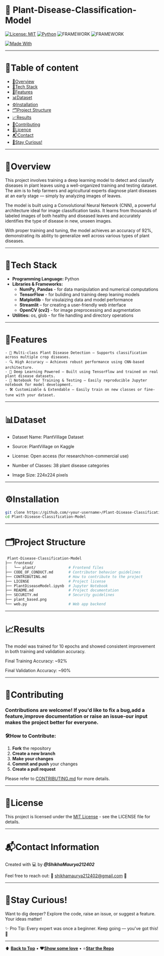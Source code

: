 <!-- # 🌿Plant-Disease-Classification-Model
[![License: MIT](https://img.shields.io/badge/License-MIT-yellow.svg)](./LICENSE) -->
# 🌿 Plant-Disease-Classification-Model

[![License: MIT](https://img.shields.io/badge/License-MIT-yellow.svg?style=for-the-badge)](./LICENSE)
[![Python](https://img.shields.io/badge/Python-3.10-blue.svg?style=for-the-badge)](https://www.python.org/)
![FRAMEWORK](https://img.shields.io/badge/FRAMEWORK-TENSORFLOW-orange?style=flat-square&logo=tensorflow&logoColor=white)
![FRAMEWORK](https://img.shields.io/badge/FRAMEWORK-STREAMLIT-ff4b4b?style=flat-square&logo=streamlit&logoColor=white)



[![Made With](https://img.shields.io/badge/Made%20with-💚%20Love-red?style=for-the-badge)](#)

---
# 📌Table of content
* [📖Overview](#📖overview)
* [🧰Tech Stack](#🧰tech-stack)
* [🌟Features](#🌟features)
* [📊Dataset](#📊dataset)
* [⚙️Installation](#⚙️installation)
* [🗂️Project Structure](#🗂️project-structure)
* [📈Results](#📈results)
* [🤝Contributing](#🤝contributing)
* [📝Licence](#📝licence)
* [📬Contact](#📬contact)
* [🧠Stay Curious!](#🧠stay-curious)

---
# 📖Overview
This project involves training a deep learning model to detect and classify diseases in plant leaves using a well-organized training and testing dataset. The aim is to help farmers and agricultural experts diagnose plant diseases at an early stage — simply by analyzing images of leaves.

The model is built using a Convolutional Neural Network (CNN), a powerful architecture ideal for image classification tasks. It learns from thousands of labeled images of both healthy and diseased leaves and accurately identifies the type of disease in new, unseen images.


With proper training and tuning, the model achieves an accuracy of 92%, demonstrating its ability to generalize well across various types of plant diseases.

---
# 🧰Tech Stack
- **Programming Language:** Python
- **Libraries & Frameworks:**
  - **NumPy,** **Pandas** - for data manipulation and numerical computations
  - **TensorFlow** - for buliding and training deep leaning models
  - **Matplotlib** - for visulaizing data and model performance
  - **Streamlit** – for creating a user-friendly web interface
  - **OpenCV** **(cv2)** - for image preprocessing and augmentation
- **Utilities:** os, glob - for file handling and directory operations
---
# 🌟Features
``` 
- 🌱 Multi-class Plant Disease Detection – Supports classification across multiple crop diseases.
- 🔍 High Accuracy – Achieves robust performance using CNN-based architecture.
- 🧠 Deep Learning Powered – Built using TensorFlow and trained on real plant disease datasets.
- 🧪 Notebook for Training & Testing – Easily reproducible Jupyter notebook for model development.
- 🛠️ Customizable & Extendable – Easily train on new classes or fine-tune with your dataset.

```
---

# 📊Dataset
- Dataset Name: PlantVillage Dataset

- Source: PlantVillage on Kaggle

- License: Open access (for research/non-commercial use)

- Number of Classes: 38 plant disease categories

- Image Size: 224x224 pixels 
---
# ⚙️Installation
``` bash
git clone https://github.com/<your-username>/Plant-Disease-Classification-Model.git
cd Plant-Disease-Classification-Model
```
---
# 🗂️Project Structure

```bash
 Plant-Disease-Classification-Model
├── frontend/
│   └── plant/               # Frontend files 
├── CODE_OF_CONDUCT.md       # Contributor behavior guidelines
├── CONTRIBUTING.md          # How to contribute to the project
├── LICENSE                  # Project license 
├── PlantDiseaseModel.ipynb  # Jupyter Notebook 
├── README.md                # Project documentation
├── SECURITY.md              # Security guidelines
├── plant_based.png          
└── web.py                   # Web app backend 
```
---
# 📈Results
The model was trained for 10 epochs and showed consistent improvement in both training and validation accuracy.

Final Training Accuracy: ~92%

Final Validation Accuracy: ~90%

---
# 🤝Contributing
### Contributions are welcome! If you'd like to fix a bug,add a feature,improve documentation or raise an issue-our input makes the project better for everyone.
### 🛠️How to Contribute:
1. **Fork** the repository 
2. **Create a new branch**
3. **Make your changes**
4. **Commit and push** your changes 
5. **Create a pull request**

Please refer to [CONTRIBUTING.md](CONTRIBUTING.md) for more details.

---
# 📝License

This project is licensed under the [MIT License](LICENSE) - see the LICENSE file for details.


---
# 📬Contact Information
Created with 💻 by ***@ShikhaMaurya212402***

Feel free to reach out:
📧 <a href="mailto:shikhamaurya212402@gmail.com">shikhamaurya212402@gmail.com</a> 🚀

---
# 🧠Stay Curious!
Want to dig deeper? Explore the code, raise an issue, or suggest a feature. Your ideas matter!

✨ Pro Tip: Every expert was once a beginner. Keep going — you've got this! 🚀

---

⬆️ [**Back to Top**](#) • ❤️[**Show some love**](#) • ⭐[**Star the Repo**](#)


